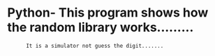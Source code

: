 # Python- This program shows how the random library works.........
          It is a simulator not guess the digit.......
